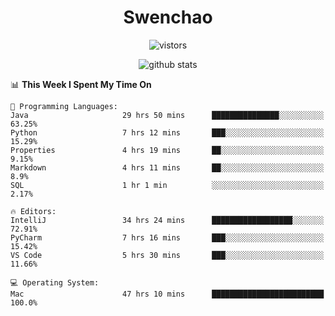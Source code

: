 <h1 align="center">Swenchao</h3>

<p align="center">
  <img src="https://visitor-badge.glitch.me/badge?page_id=Swenchao" alt="vistors" />
</p>

<p align="center">
  <img src="https://github-readme-stats.vercel.app/api?username=Swenchao&count_private=true&show_icons=true&theme=vue-dark&hide_title=true" alt="github stats" />
</p>

<!--START_SECTION:waka-->
📊 **This Week I Spent My Time On** 

```text
💬 Programming Languages: 
Java                     29 hrs 50 mins      ███████████████░░░░░░░░░░   63.25% 
Python                   7 hrs 12 mins       ███░░░░░░░░░░░░░░░░░░░░░░   15.29% 
Properties               4 hrs 19 mins       ██░░░░░░░░░░░░░░░░░░░░░░░   9.15% 
Markdown                 4 hrs 11 mins       ██░░░░░░░░░░░░░░░░░░░░░░░   8.9% 
SQL                      1 hr 1 min          ░░░░░░░░░░░░░░░░░░░░░░░░░   2.17%

🔥 Editors: 
IntelliJ                 34 hrs 24 mins      ██████████████████░░░░░░░   72.91% 
PyCharm                  7 hrs 16 mins       ███░░░░░░░░░░░░░░░░░░░░░░   15.42% 
VS Code                  5 hrs 30 mins       ███░░░░░░░░░░░░░░░░░░░░░░   11.66%

💻 Operating System: 
Mac                      47 hrs 10 mins      █████████████████████████   100.0%

```


<!--END_SECTION:waka-->
